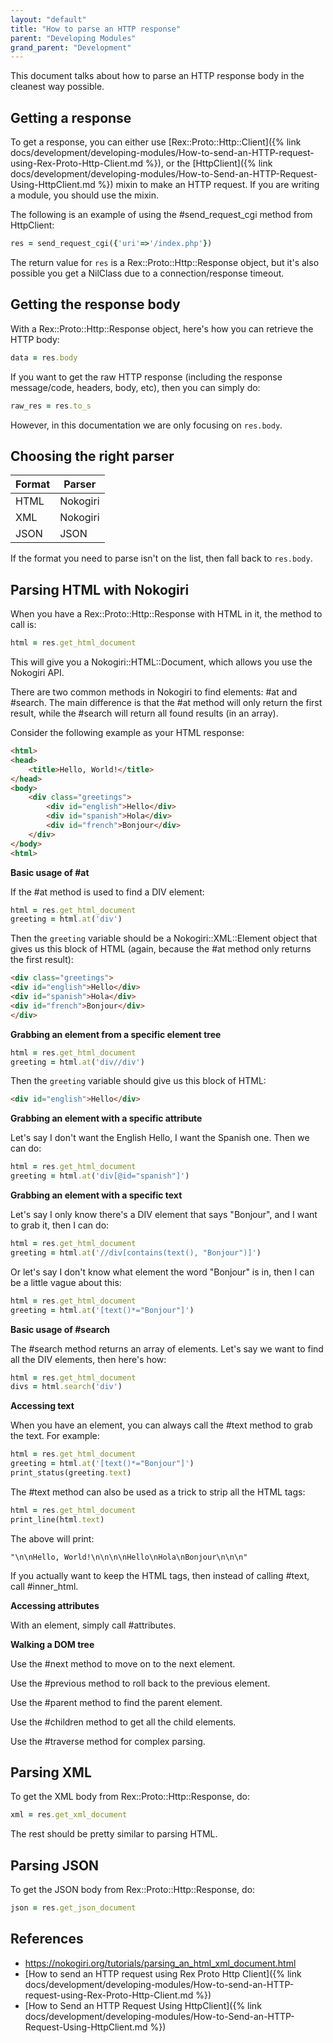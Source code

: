 ```yaml
---
layout: "default"
title: "How to parse an HTTP response"
parent: "Developing Modules"
grand_parent: "Development"
---
```


This document talks about how to parse an HTTP response body in the cleanest way possible.

## Getting a response

To get a response, you can either use [Rex::Proto::Http::Client]({% link docs/development/developing-modules/How-to-send-an-HTTP-request-using-Rex-Proto-Http-Client.md %}), or the [HttpClient]({% link docs/development/developing-modules/How-to-Send-an-HTTP-Request-Using-HttpClient.md %}) mixin to make an HTTP request. If you are writing a module, you should use the mixin.

The following is an example of using the #send_request_cgi method from HttpClient:

```ruby
res = send_request_cgi({'uri'=>'/index.php'})
```

The return value for ```res``` is a Rex::Proto::Http::Response object, but it's also possible you get a NilClass due to a connection/response timeout.

## Getting the response body

With a Rex::Proto::Http::Response object, here's how you can retrieve the HTTP body:

```ruby
data = res.body
```

If you want to get the raw HTTP response (including the response message/code, headers, body, etc), then you can simply do:

```ruby
raw_res = res.to_s
```

However, in this documentation we are only focusing on ```res.body```.

## Choosing the right parser

Format | Parser
------ | ------
HTML   | Nokogiri
XML    | Nokogiri
JSON   | JSON

If the format you need to parse isn't on the list, then fall back to ```res.body```.

## Parsing HTML with Nokogiri

When you have a Rex::Proto::Http::Response with HTML in it, the method to call is:

```ruby
html = res.get_html_document
```

This will give you a Nokogiri::HTML::Document, which allows you use the Nokogiri API.

There are two common methods in Nokogiri to find elements: #at and #search. The main difference is that the #at method will only return the first result, while the #search will return all found results (in an array).

Consider the following example as your HTML response:

```html
<html>
<head>
	<title>Hello, World!</title>
</head>
<body>
	<div class="greetings">
		<div id="english">Hello</div>
		<div id="spanish">Hola</div>
		<div id="french">Bonjour</div>
	</div>
</body>
<html>
```

**Basic usage of #at**

If the #at method is used to find a DIV element:

```ruby
html = res.get_html_document
greeting = html.at('div')
```

Then the ```greeting``` variable should be a Nokogiri::XML::Element object that gives us this block of HTML (again, because the #at method only returns the first result):

```html
<div class="greetings">
<div id="english">Hello</div>
<div id="spanish">Hola</div>
<div id="french">Bonjour</div>
</div>
```

**Grabbing an element from a specific element tree**

```ruby
html = res.get_html_document
greeting = html.at('div//div')
```

Then the ```greeting``` variable should give us this block of HTML:

```html
<div id="english">Hello</div>
```

**Grabbing an element with a specific attribute**

Let's say I don't want the English Hello, I want the Spanish one. Then we can do:

```ruby
html = res.get_html_document
greeting = html.at('div[@id="spanish"]')
```

**Grabbing an element with a specific text**

Let's say I only know there's a DIV element that says "Bonjour", and I want to grab it, then I can do:

```ruby
html = res.get_html_document
greeting = html.at('//div[contains(text(), "Bonjour")]')
```

Or let's say I don't know what element the word "Bonjour" is in, then I can be a little vague about this:

```ruby
html = res.get_html_document
greeting = html.at('[text()*="Bonjour"]')
```

**Basic usage of #search**

The #search method returns an array of elements. Let's say we want to find all the DIV elements, then here's how:

```ruby
html = res.get_html_document
divs = html.search('div')
```

**Accessing text**

When you have an element, you can always call the #text method to grab the text. For example:

```ruby
html = res.get_html_document
greeting = html.at('[text()*="Bonjour"]')
print_status(greeting.text)
```

The #text method can also be used as a trick to strip all the HTML tags:

```ruby
html = res.get_html_document
print_line(html.text)
```

The above will print:

```
"\n\nHello, World!\n\n\n\nHello\nHola\nBonjour\n\n\n" 
```

If you actually want to keep the HTML tags, then instead of calling #text, call #inner_html.

**Accessing attributes**

With an element, simply call #attributes.

**Walking a DOM tree**

Use the #next method to move on to the next element.

Use the #previous method to roll back to the previous element.

Use the #parent method to find the parent element.

Use the #children method to get all the child elements.

Use the #traverse method for complex parsing.

## Parsing XML

To get the XML body from Rex::Proto::Http::Response, do:

```ruby
xml = res.get_xml_document
```

The rest should be pretty similar to parsing HTML.

## Parsing JSON

To get the JSON body from Rex::Proto::Http::Response, do:

```ruby
json = res.get_json_document
```

## References

* <https://nokogiri.org/tutorials/parsing_an_html_xml_document.html>
* [How to send an HTTP request using Rex Proto Http Client]({% link docs/development/developing-modules/How-to-send-an-HTTP-request-using-Rex-Proto-Http-Client.md %})
* [How to Send an HTTP Request Using HttpClient]({% link docs/development/developing-modules/How-to-Send-an-HTTP-Request-Using-HttpClient.md %})
